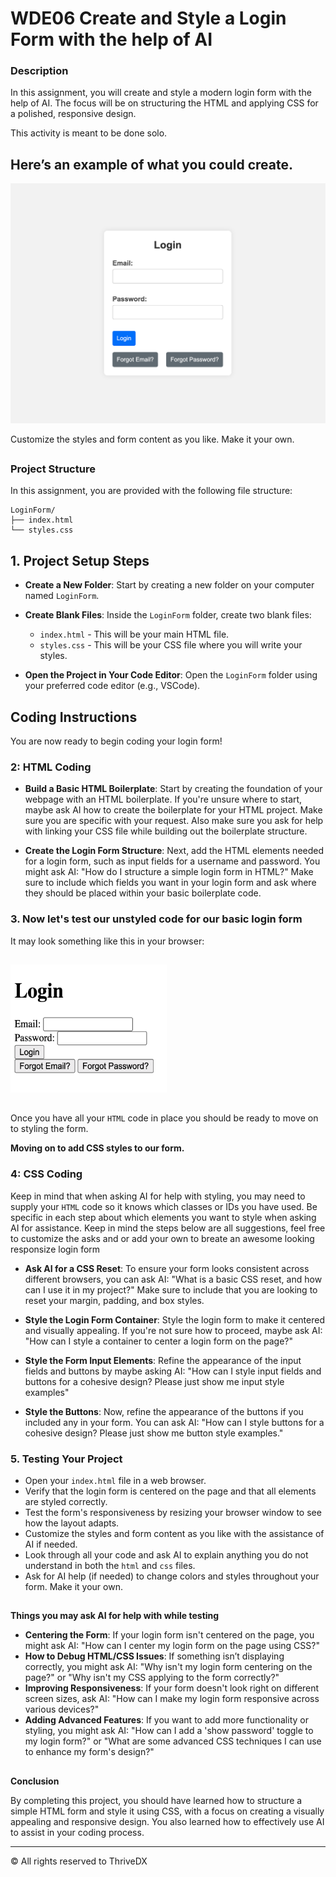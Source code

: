 
# WDE06 Create and Style a Login Form with the help of AI

### Description
In this assignment, you will create and style a modern login form with the help of AI. The focus will be on structuring the HTML and applying CSS for a polished, responsive design.

This activity is meant to be done solo.

## Here’s an example of what you could create.

![Screenshot of the finished webpage](./assets/images/example.png)

Customize the styles and form content as you like. Make it your own.

##

### Project Structure

In this assignment, you are provided with the following file structure:

```
LoginForm/
├── index.html
└── styles.css
```

## 1. Project Setup Steps

- **Create a New Folder**: Start by creating a new folder on your computer named `LoginForm`.

- **Create Blank Files**: Inside the `LoginForm` folder, create two blank files:
   - `index.html` - This will be your main HTML file.
   - `styles.css` - This will be your CSS file where you will write your styles.

- **Open the Project in Your Code Editor**: Open the `LoginForm` folder using your preferred code editor (e.g., VSCode).

##

## Coding Instructions

You are now ready to begin coding your login form!

### 2: HTML Coding

- **Build a Basic HTML Boilerplate**: Start by creating the foundation of your webpage with an HTML boilerplate. If you're unsure where to start, maybe ask AI how to create the boilerplate for your HTML project. Make sure you are specific with your request. Also make sure you ask for help with linking your CSS file while building out the boilerplate structure. 

- **Create the Login Form Structure**: Next, add the HTML elements needed for a login form, such as input fields for a username and password. You might ask AI: "How do I structure a simple login form in HTML?" Make sure to include which fields you want in your login form and ask where they should be placed within your basic boilerplate code.

### 3. Now let's test our unstyled code for our basic login form

It may look something like this in your browser:
##
<img src="assets/images/example2.png" alt="Example Login Form" width="250" height="205">

##
Once you have all your `HTML` code in place you should be ready to move on to styling the form.

**Moving on to add CSS styles to our form.** 

### 4: CSS Coding
Keep in mind that when asking AI for help with styling, you may need to supply your `HTML` code so it knows which classes or IDs you have used.
Be specific in each step about which elements you want to style when asking AI for assistance.
Keep in mind the steps below are all suggestions, feel free to customize the asks and or add your own to breate an awesome looking responsize login form 

- **Ask AI for a CSS Reset**: To ensure your form looks consistent across different browsers, you can ask AI: "What is a basic CSS reset, and how can I use it in my project?" Make sure to include that you are looking to reset your margin, padding, and box styles. 

- **Style the Login Form Container**: Style the login form to make it centered and visually appealing. If you're not sure how to proceed, maybe ask AI: "How can I style a container to center a login form on the page?"

- **Style the Form Input Elements**: Refine the appearance of the input fields and buttons by maybe asking AI: "How can I style input fields and buttons for a cohesive design? Please just show me input style examples"

- **Style the Buttons**: Now, refine the appearance of the buttons if you included any in your form. You can ask AI: "How can I style buttons for a cohesive design? Please just show me button style examples."


### 5. Testing Your Project

- Open your `index.html` file in a web browser.
- Verify that the login form is centered on the page and that all elements are styled correctly.
- Test the form's responsiveness by resizing your browser window to see how the layout adapts.
- Customize the styles and form content as you like with the assistance of AI if needed.
- Look through all your code and ask AI to explain anything you do not understand in both the `html` and `css` files.
- Ask for AI help (if needed) to change colors and styles throughout your form. Make it your own. 

## 

**Things you may ask AI for help with while testing**

- **Centering the Form**: If your login form isn't centered on the page, you might ask AI: "How can I center my login form on the page using CSS?"
- **How to Debug HTML/CSS Issues**: If something isn’t displaying correctly, you might ask AI: "Why isn't my login form centering on the page?" or "Why isn't my CSS applying to the form correctly?"
- **Improving Responsiveness**: If your form doesn't look right on different screen sizes, ask AI: "How can I make my login form responsive across various devices?"
- **Adding Advanced Features**: If you want to add more functionality or styling, you might ask AI: "How can I add a 'show password' toggle to my login form?" or "What are some advanced CSS techniques I can use to enhance my form's design?"

##

**Conclusion**

By completing this project, you should have learned how to structure a simple HTML form and style it using CSS, with a focus on creating a visually appealing and responsive design. You also learned how to effectively use AI to assist in your coding process.

---

© All rights reserved to ThriveDX

